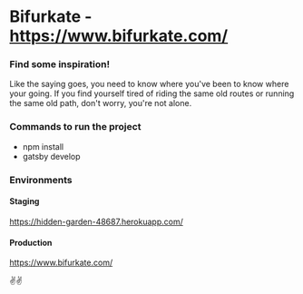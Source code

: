 # Bifurkate - https://www.bifurkate.com/

### Find some inspiration!

Like the saying goes, you need to know where you've been to know where your going. If you find yourself tired of riding the same old routes or running the same old path, don't worry, you're not alone.

### Commands to run the project

- npm install
- gatsby develop

### Environments

#### Staging

https://hidden-garden-48687.herokuapp.com/

#### Production

https://www.bifurkate.com/

✌️✌
